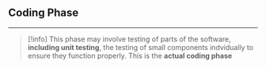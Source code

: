 ## Coding Phase 
---
>[!info]
>This phase may involve testing of parts of the software, **including unit testing**, the testing of small components indvidually to ensure they function properly.
>This is the **actual coding phase** 